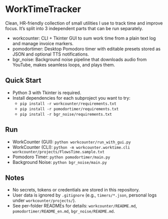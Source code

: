 # WorkTimeTracker

Clean, HR-friendly collection of small utilities I use to track time and improve focus. It’s split into 3 independent parts that can be run separately.

- workcounter: CLI + Tkinter GUI to sum work time from a plain text log and manage invoice markers.
- pomodortimer: Desktop Pomodoro timer with editable presets stored as JSON and optional TTS notifications.
- bgr_noise: Background noise pipeline that downloads audio from YouTube, makes seamless loops, and plays them.

## Quick Start

- Python 3 with Tkinter is required.
- Install dependencies for each subproject you want to try:
  - `pip install -r workcounter/requirements.txt`
  - `pip install -r pomodortimer/requirements.txt`
  - `pip install -r bgr_noise/requirements.txt`

## Run

- WorkCounter (GUI): `python workcounter/run_with_gui.py`
- WorkCounter (CLI): `python -m workcounter.worktime.cli workcounter/projects/FlowsTime.sample.txt`
- Pomodoro Timer: `python pomodortimer/main.py`
- Background Noise: `python bgr_noise/main.py`

## Notes

- No secrets, tokens or credentials are stored in this repository.
- User data is ignored by `.gitignore` (e.g., `timers/*.json`, personal logs under `workcounter/projects/`).
- See per-folder READMEs for details: `workcounter/README.md`, `pomodortimer/README_en.md`, `bgr_noise/README.md`.
